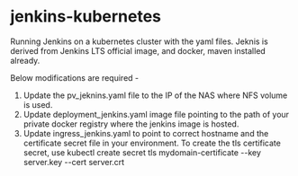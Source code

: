# jenkins-kubernetes
Running Jenkins on a kubernetes cluster with the yaml files.
Jeknis is derived from Jenkins LTS official image, and docker, maven installed already.

Below modifications are required -

1. Update the pv_jeknins.yaml file to the IP of the NAS where NFS volume is used.
2. Update deployment_jenkins.yaml image file pointing to the path of your private docker registry where the jenkins image is hosted.
3. Update ingress_jenkins.yaml to point to correct hostname and the certificate secret file in your environment.
    To create the tls certificate secret, use kubectl create secret tls mydomain-certificate --key server.key --cert server.crt

